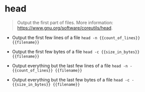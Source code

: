 # head
> Output the first part of files.
> More information: <https://www.gnu.org/software/coreutils/head>.

- Output the first few lines of a file
`head -n {{count_of_lines}} {{filename}}`

- Output the first few bytes of a file
`head -c {{size_in_bytes}} {{filename}}`

- Output everything but the last few lines of a file
`head -n -{{count_of_lines}} {{filename}}`

- Output everything but the last few bytes of a file
`head -c -{{size_in_bytes}} {{filename}}`

